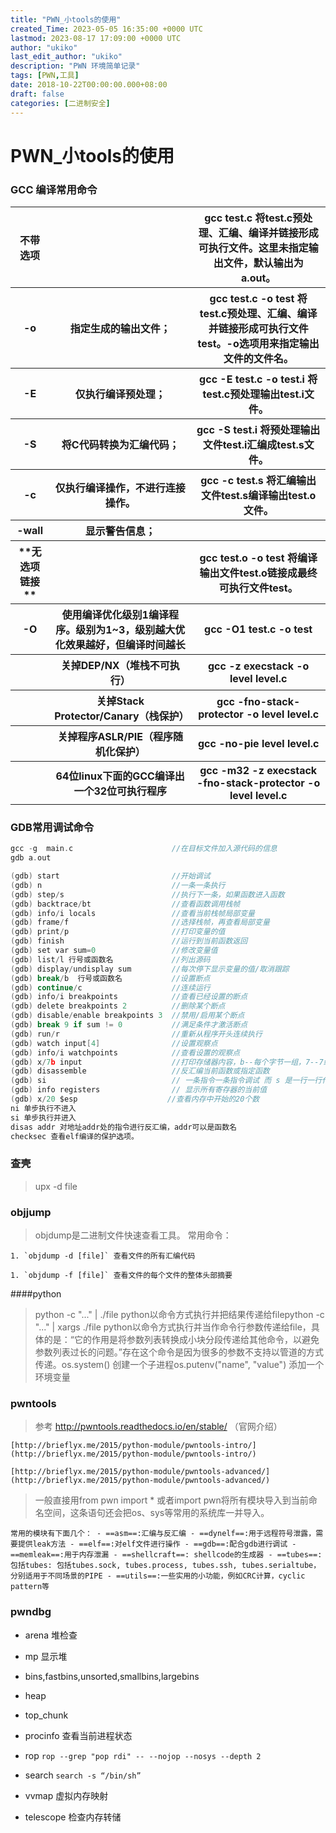 ```yaml
---
title: "PWN_小tools的使用"
created_Time: 2023-05-05 16:35:00 +0000 UTC
lastmod: 2023-08-17 17:09:00 +0000 UTC
author: "ukiko"
last_edit_author: "ukiko"
description: "PWN 环境简单记录"
tags: [PWN,工具]
date: 2018-10-22T00:00:00.000+08:00
draft: false
categories: [二进制安全]
---
```


# PWN_小tools的使用

### GCC 编译常用命令

<table>
<tr>
	<th>不带选项</th>
	<th></th>
	<th>gcc test.c 将test.c预处理、汇编、编译并链接形成可执行文件。这里未指定输出文件，默认输出为a.out。</th>
</tr><tr>
	<th>-o</th>
	<th>指定生成的输出文件；</th>
	<th>gcc test.c -o test 将test.c预处理、汇编、编译并链接形成可执行文件test。-o选项用来指定输出文件的文件名。</th>
</tr><tr>
	<th>-E</th>
	<th>仅执行编译预处理；</th>
	<th>gcc -E test.c -o test.i 将test.c预处理输出test.i文件。</th>
</tr><tr>
	<th>-S</th>
	<th>将C代码转换为汇编代码；</th>
	<th>gcc -S test.i 将预处理输出文件test.i汇编成test.s文件。</th>
</tr><tr>
	<th>-c</th>
	<th>仅执行编译操作，不进行连接操作。</th>
	<th>gcc -c test.s 将汇编输出文件test.s编译输出test.o文件。</th>
</tr><tr>
	<th>-wall</th>
	<th>显示警告信息；</th>
	<th></th>
</tr><tr>
	<th>**无选项链接**</th>
	<th></th>
	<th>gcc test.o -o test 将编译输出文件test.o链接成最终可执行文件test。</th>
</tr><tr>
	<th>-O</th>
	<th>使用编译优化级别1编译程序。级别为1~3，级别越大优化效果越好，但编译时间越长</th>
	<th>gcc -O1 test.c -o test</th>
</tr><tr>
	<th></th>
	<th>关掉DEP/NX（堆栈不可执行）</th>
	<th>gcc -z execstack -o level level.c</th>
</tr><tr>
	<th></th>
	<th>关掉Stack Protector/Canary（栈保护）</th>
	<th>gcc -fno-stack-protector -o level level.c</th>
</tr><tr>
	<th></th>
	<th>关掉程序ASLR/PIE（程序随机化保护）</th>
	<th>gcc -no-pie level level.c</th>
</tr><tr>
	<th></th>
	<th>64位linux下面的GCC编译出一个32位可执行程序</th>
	<th>gcc -m32 -z execstack -fno-stack-protector -o level level.c</th>
</tr></table>

### GDB常用调试命令

```c
gcc -g  main.c                      //在目标文件加入源代码的信息
gdb a.out       

(gdb) start                         //开始调试
(gdb) n                             //一条一条执行
(gdb) step/s                        //执行下一条，如果函数进入函数
(gdb) backtrace/bt                  //查看函数调用栈帧
(gdb) info/i locals                 //查看当前栈帧局部变量
(gdb) frame/f                       //选择栈帧，再查看局部变量
(gdb) print/p                       //打印变量的值
(gdb) finish                        //运行到当前函数返回
(gdb) set var sum=0                 //修改变量值
(gdb) list/l 行号或函数名             //列出源码
(gdb) display/undisplay sum         //每次停下显示变量的值/取消跟踪
(gdb) break/b  行号或函数名           //设置断点
(gdb) continue/c                    //连续运行
(gdb) info/i breakpoints            //查看已经设置的断点
(gdb) delete breakpoints 2          //删除某个断点
(gdb) disable/enable breakpoints 3  //禁用/启用某个断点
(gdb) break 9 if sum != 0           //满足条件才激活断点
(gdb) run/r                         //重新从程序开头连续执行
(gdb) watch input[4]                //设置观察点
(gdb) info/i watchpoints            //查看设置的观察点
(gdb) x/7b input                    //打印存储器内容，b--每个字节一组，7--7组
(gdb) disassemble                   //反汇编当前函数或指定函数
(gdb) si                            // 一条指令一条指令调试 而 s 是一行一行代码
(gdb) info registers                // 显示所有寄存器的当前值
(gdb) x/20 $esp                    //查看内存中开始的20个数
ni 单步执行不进入 
si 单步执行并进入
disas addr 对地址addr处的指令进行反汇编，addr可以是函数名 
checksec 查看elf编译的保护选项。
```

### 查壳

> upx -d file

### objjump

> objdump是二进制文件快速查看工具。 常用命令：

	1. `objdump -d [file]` 查看文件的所有汇编代码

	1. `objdump -f [file]` 查看文件的每个文件的整体头部摘要



####python

> python -c "..." | ./file python以命令方式执行并把结果传递给filepython -c "..." | xargs ./file python以命令方式执行并当作命令行参数传递给file，具体的是：“它的作用是将参数列表转换成小块分段传递给其他命令，以避免参数列表过长的问题。”存在这个命令是因为很多的参数不支持以管道的方式传递。os.system() 创建一个子进程os.putenv("name", "value") 添加一个环境变量

### pwntools

> 参考 http://pwntools.readthedocs.io/en/stable/ （官网介绍）

	[http://brieflyx.me/2015/python-module/pwntools-intro/](http://brieflyx.me/2015/python-module/pwntools-intro/)

	[http://brieflyx.me/2015/python-module/pwntools-advanced/](http://brieflyx.me/2015/python-module/pwntools-advanced/)



> 一般直接用from pwn import * 或者import pwn将所有模块导入到当前命名空间，这条语句还会把os、sys等常用的系统库一并导入。

	常用的模块有下面几个： - ==asm==:汇编与反汇编 - ==dynelf==:用于远程符号泄露，需要提供leak方法 - ==elf==:对elf文件进行操作 - ==gdb==:配合gdb进行调试 - ==memleak==:用于内存泄漏 - ==shellcraft==: shellcode的生成器 - ==tubes==:包括tubes: 包括tubes.sock, tubes.process, tubes.ssh, tubes.serialtube，分别适用于不同场景的PIPE - ==utils==:一些实用的小功能，例如CRC计算，cyclic pattern等



### pwndbg

- arena 堆检查

- mp 显示堆

- bins,fastbins,unsorted,smallbins,largebins

- heap

- top_chunk

- procinfo 查看当前进程状态

- rop `rop --grep "pop rdi" -- --nojop --nosys --depth 2`

- search `search -s “/bin/sh”`

- vvmap 虚拟内存映射

- telescope 检查内存转储

